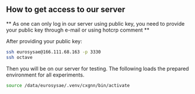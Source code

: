 ## How to get access to our server

** As one can only log in our server using public key, you need to provide your public key through e-mail or using hotcrp comment **

After providing your public key:

```bash
ssh eurosysae@166.111.68.163 -p 3330
ssh octave
```

Then you will be on our server for testing. The following loads the prepared environment for all experiments.

```bash
source /data/eurosysae/.venv/cxgnn/bin/activate
```